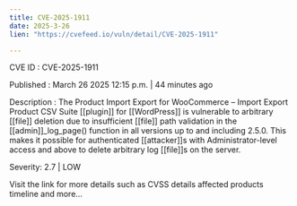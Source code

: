 ```yaml
---
title: CVE-2025-1911
date: 2025-3-26
lien: "https://cvefeed.io/vuln/detail/CVE-2025-1911"

---
```


CVE ID : CVE-2025-1911

Published :  March 26
2025
12:15 p.m. | 44 minutes ago

Description : The Product Import Export for WooCommerce – Import Export Product CSV Suite [[plugin]] for  [[WordPress]] is vulnerable to arbitrary [[file]] deletion due to insufficient [[file]] path validation in the [[admin]]_log_page() function in all versions up to
and including
2.5.0. This makes it possible for authenticated [[attacker]]s
with Administrator-level access and above
to delete arbitrary log [[file]]s on the server.

Severity: 2.7 | LOW

Visit the link for more details
such as CVSS details
affected products
timeline
and more...
